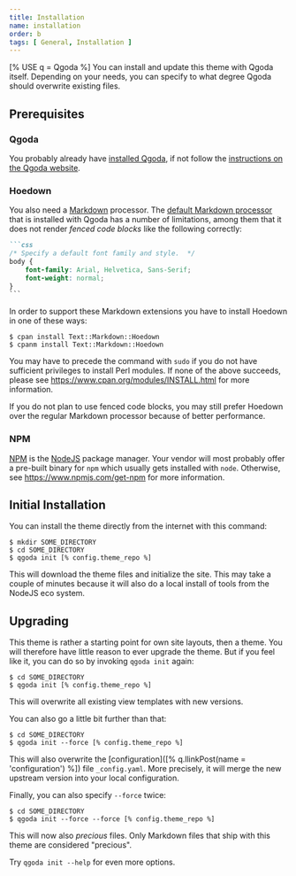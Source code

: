 ```yaml
---
title: Installation
name: installation
order: b 
tags: [ General, Installation ]
---
```

[% USE q = Qgoda %]
You can install and update this theme with Qgoda itself.  Depending on your
needs, you can specify to what degree Qgoda should overwrite existing files.

## Prerequisites

### Qgoda

You probably already have [installed Qgoda](http://www.qgoda.net/en/docs/installation/), if not follow the [instructions on the Qgoda website](http://www.qgoda.net/en/docs/installation/).

### Hoedown

You also need a [Markdown](https://daringfireball.net/projects/markdown/syntax) processor.  The [default Markdown processor](http://search.cpan.org/~bobtfish/Text-Markdown/) that is installed with Qgoda has a number of limitations, among them that it does not render *fenced code blocks* like the following correctly:

`````markdown
```css
/* Specify a default font family and style.  */
body {
    font-family: Arial, Helvetica, Sans-Serif;
    font-weight: normal;
}
```
`````

In order to support these Markdown extensions you have to install Hoedown in one of these ways:

```shell
$ cpan install Text::Markdown::Hoedown
$ cpanm install Text::Markdown::Hoedown
```

You may have to precede the command with `sudo` if you do not have sufficient privileges to install Perl modules.  If none of the above succeeds, please see https://www.cpan.org/modules/INSTALL.html for more information.

If you do not plan to use fenced code blocks, you may still prefer Hoedown over the regular Markdown processor because of better performance.

### NPM

[NPM](https://www.npmjs.com/) is the [NodeJS](https://nodejs.org/en/) package manager.  Your vendor will most probably offer a pre-built binary for `npm` which usually gets installed with `node`.  Otherwise, see https://www.npmjs.com/get-npm for more information.

## Initial Installation

You can install the theme directly from the internet with this command:

```shell
$ mkdir SOME_DIRECTORY
$ cd SOME_DIRECTORY
$ qgoda init [% config.theme_repo %]
```

This will download the theme files and initialize the site.  This may take a couple of minutes because it will also do a local install of tools from the NodeJS eco system.

## Upgrading

This theme is rather a starting point for own site layouts, then a theme.  You will therefore have little reason to ever upgrade the theme.  But if you feel like it, you can do so by invoking `qgoda init` again:

```shell
$ cd SOME_DIRECTORY
$ qgoda init [% config.theme_repo %]
```

This will overwrite all existing view templates with new versions.

You can also go a little bit further than that:

```shell
$ cd SOME_DIRECTORY
$ qgoda init --force [% config.theme_repo %]
```

This will also overwrite the [configuration]([% q.llinkPost(name = 'configuration') %]) file `_config.yaml`.  More precisely, it will merge the new upstream version into your local configuration.

Finally, you can also specify `--force` twice:

```shell
$ cd SOME_DIRECTORY
$ qgoda init --force --force [% config.theme_repo %]
```

This will now also *precious* files.  Only Markdown files that ship with this theme are considered "precious".

Try `qgoda init --help` for even more options.
